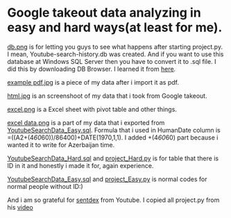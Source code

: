 # Google takeout data analyzing in easy and hard ways(at least for me).

[db.png](https://github.com/eediii/Youtube-search-data-from-Google-takeout/blob/main/db.png) is for letting you guys to see what happens after starting project.py. I mean, Youtube-search-history.db was created. And if you want to use this database at Windows SQL Server then you have to convert it to .sql file. I did this by downloading DB Browser. I learned it from [here](https://stackoverflow.com/a/41802847).

[example pdf.jpg](https://github.com/eediii/Youtube-search-data-from-Google-takeout/blob/main/example%20pdf.jpg) is a piece of my data after i import it as pdf.

[html.jpg](https://github.com/eediii/Youtube-search-data-from-Google-takeout/blob/main/html.jpg) is an screenshoot of my data that i took from Google takeout.

[excel.png](https://github.com/eediii/Youtube-search-data-from-Google-takeout/blob/main/excel.png) is a Excel sheet with pivot table and other things.

[excel data.png](https://github.com/eediii/Youtube-search-data-from-Google-takeout/blob/main/excel%20data.png) is a part of my data that i exported from [YoutubeSearchData_Easy.sql](https://github.com/eediii/Youtube-search-data-from-Google-takeout/blob/main/YoutubeSearchData_Easy.sql). Formula that i used in HumanDate column is =((A2+(4*60*60))/86400)+DATE(1970,1,1). I added +(4*60*60) part because i wanted it to write for Azerbaijan time.

[YoutubeSearchData_Hard.sql](https://github.com/eediii/Youtube-search-data-from-Google-takeout/blob/main/YoutubeSearchData_Hard.sql) and [project_Hard.py](https://github.com/eediii/Youtube-search-data-from-Google-takeout/blob/main/project_Hard.py) is for table that there is ID in it and honestly i made it for, again experience.

[YoutubeSearchData_Easy.sql](https://github.com/eediii/Youtube-search-data-from-Google-takeout/blob/main/YoutubeSearchData_Easy.sql) and [project_Easy.py](https://github.com/eediii/Youtube-search-data-from-Google-takeout/blob/main/project_Easy.py) is normal codes for normal people without ID:)

And i am so grateful for [sentdex](https://www.youtube.com/channel/UCfzlCWGWYyIQ0aLC5w48gBQ) from Youtube. I copied all project.py from his [video](https://www.youtube.com/watch?v=Siyg1Wn5VDs)
